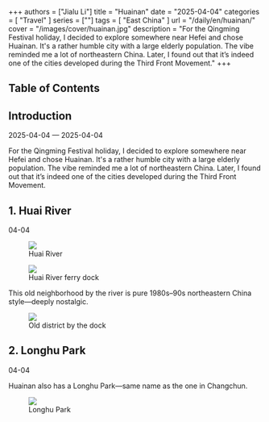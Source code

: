 +++
authors = ["Jialu Li"]
title = "Huainan"
date = "2025-04-04"
categories = [
    "Travel"
]
series = [""]
tags = [
    "East China"
]
url = "/daily/en/huainan/"
cover = "/images/cover/huainan.jpg"
description = "For the Qingming Festival holiday, I decided to explore somewhere near Hefei and chose Huainan. It's a rather humble city with a large elderly population. The vibe reminded me a lot of northeastern China. Later, I found out that it’s indeed one of the cities developed during the Third Front Movement."
+++
<!DOCTYPE html>
<html lang="en">
<head>
    <meta charset="UTF-8">
    <meta name="viewport" content="width=device-width, initial-scale=1.0">
    <link rel="stylesheet" href="/assets/css/styles.css">
    <script src="/assets/js/toc.js"></script>    
</head>
<body>
    <article>
        <nav>
            <h2>Table of Contents</h2>
            <ul id="toc">
                <!-- TOC items will be dynamically generated here -->
            </ul>
        </nav>
        <section>
            <h2>Introduction</h2>
            <p>2025-04-04 — 2025-04-04</p>
            <p>For the Qingming Festival holiday, I decided to explore somewhere near Hefei and chose Huainan. It's a rather humble city with a large elderly population. The vibe reminded me a lot of northeastern China. Later, I found out that it’s indeed one of the cities developed during the Third Front Movement.</p>
        </section>
        <section>
            <h2>1. Huai River</h2>
            <p>04-04 <i class="fas fa-cloud"></i></p>
            <div class="container">
                <div class="image">
                    <figure>
                        <a data-fancybox="gallery" href="https://cdn.heirenlop.com/daily-record/huainan1.png">
                            <img src="https://cdn.heirenlop.com/daily-record/huainan1.png" loading="lazy">
                        </a>
                        <figcaption>Huai River</figcaption>
                    </figure>
                </div>
            </div>
            <div class="container">
                <div class="image">
                    <figure>
                        <a data-fancybox="gallery" href="https://cdn.heirenlop.com/daily-record/huainan2.png">
                            <img src="https://cdn.heirenlop.com/daily-record/huainan2.png" loading="lazy">
                        </a>
                        <figcaption>Huai River ferry dock</figcaption>
                    </figure>
                </div>
            </div>
            <p>This old neighborhood by the river is pure 1980s–90s northeastern China style—deeply nostalgic.</p>
            <div class="container">
                <div class="image">
                    <figure>
                        <a data-fancybox="gallery" href="https://cdn.heirenlop.com/daily-record/huainan4.png">
                            <img src="https://cdn.heirenlop.com/daily-record/huainan4.png" loading="lazy">
                        </a>
                        <figcaption>Old district by the dock</figcaption>
                    </figure>
                </div>
            </div>
        </section>
        <section>
            <h2>2. Longhu Park</h2>
            <p>04-04 <i class="fas fa-cloud"></i></p>
            <p>Huainan also has a Longhu Park—same name as the one in Changchun.</p>
            <div class="container">
                <div class="image">
                    <figure>
                        <a data-fancybox="gallery" href="https://cdn.heirenlop.com/daily-record/huainan3.png">
                            <img src="https://cdn.heirenlop.com/daily-record/huainan3.png" loading="lazy">
                        </a>
                        <figcaption>Longhu Park</figcaption>
                    </figure>
                </div>
            </div>
        </section>
    </article>
</body>
</html>
